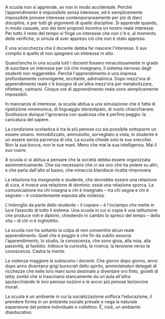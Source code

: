 A scuola non si apprende, se non in modo accidentale. Perché l’apprendimento è impossibile senza interesse, ed è semplicemente impossibile provare interesse contemporaneamente per più di dieci discipline, e per tutti gli argomenti di quelle discipline. Si apprende quando, in modo casuale, uno dei temi proposti incontra un nostro reale interesse. Per tutto il resto del tempo si finge un interesse che non c'è e, al momento delle verifiche, si simula di aver appreso ciò che non è stato appreso.

È una sciocchezza che il docente debba far nascere l'interesse. Il suo compito è quello di non spegnere un interesse in atto.

Quand’anche in una scuola tutti i docenti fossero miracolosamente in grado di suscitare un interesse per ciò che insegnano, il sistema nervoso degli studenti non reggerebbe. Perché l'apprendimento è una impresa profondamente coinvolgente, eccitante, adrenalinica. Dopo mezz'ora di apprendimento reale c'è bisogno di un'altra mezz'ora per metabolizzare, riflettere, calmarsi. Cinque ore di apprendimento reale sono semplicemente impossibili.

In mancanza di interesse, la scuola abitua a una simulazione che è fatta di ripetizione mnemonica, di linguaggio stereotipato, di vuoto chiacchierare. Sostituisce dunque l'ignoranza con qualcosa che è perfino peggio: la caricatura del sapere.

La condizione scolastica è tra le più penose cui sia possibile sottoporre un essere umano. Immobilizzato, ammutolito, sorvegliato a vista, lo studente è un essere senza parvenza di vita. La scuola chiede solo le sue orecchie. Non la sua bocca, non le sue mani. Meno che mai la sua intelligenza. Mai il suo cuore.

A scuola ci si abitua a pensare che la società debba essere organizzata asimmetricamente. Che sia necessario che ci sia uno che ha potere su altri, e che parla dall'alto al basso, che minaccia blandisce ricatta rimprovera.

La relazione tra insegnante e studente, che dovrebbe essere una relazione di cura, è invece una relazione di dominio: ossia una relazione sporca. La comunicazione tra chi insegna e chi è insegnato – tra chi segna e chi è segnato –  è costantemente esposta alla violenza.

L’imbroglio da parte dello studente –  il copiare – è l'inciampo che mette in luce l’assurdo di tutto il sistema. Una scuola in cui si copia è una istituzione che produce voti e diplomi, chiedendo in cambio lo spreco del tempo – della vita –  di chi vi è inghiottito.

La scuola non ha soltanto la colpa di non consentire alcun reale apprendimento. Quel che è peggio è che fin da subito associa l'apprendimento, lo studio, la conoscenza, che sono gioia, alla noia, alla passività, al fastidio. Inibisce la curiosità, la ricerca, la tensione verso la conoscenza. Castra la mente.

La violenza maggiore la subiscono i docenti. Che giorno dopo giorno, anno dopo anno diventano grigi burocrati dello spirito, amministratori delegati di ricchezze che nelle loro mani sono destinate a diventare oro finto, gioielli di latta; zombi che si trascinano stancamente da un'aula all'altra sputacchiando le loro penose nozioni e le ancor più penose lezioncine morali.

La scuola è un ambiente in cui la socializzazione soffoca l'educazione, il prendere forma in un ambiente sociale prevale e nega la naturale espansione del potere individuale e collettivo. È, cioè, un ambiente diseducativo.






